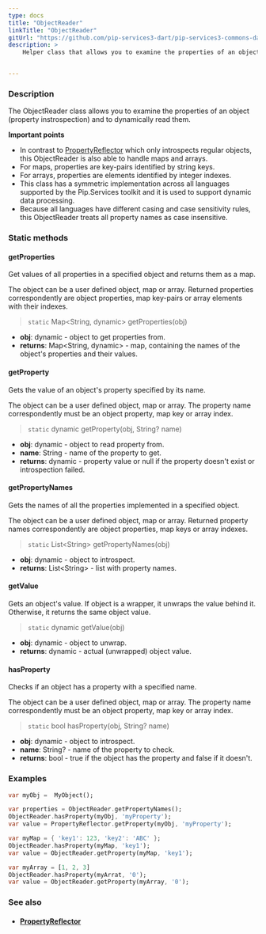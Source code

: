```yaml
---
type: docs
title: "ObjectReader"
linkTitle: "ObjectReader"
gitUrl: "https://github.com/pip-services3-dart/pip-services3-commons-dart"
description: >
    Helper class that allows you to examine the properties of an object (property instrospection) and to dynamically read them.


---
```


### Description

The ObjectReader class allows you to examine the properties of an object (property instrospection) and to dynamically read them.

**Important points**

- In contrast to [PropertyReflector](../property_reflector) which only introspects regular objects, this ObjectReader is also able to handle maps and arrays.
- For maps, properties are key-pairs identified by string keys.
- For arrays, properties are elements identified by integer indexes.
- This class has a symmetric implementation across all languages supported by the Pip.Services toolkit and it is used to support dynamic data processing.
- Because all languages have different casing and case sensitivity rules, this ObjectReader treats all property names as case insensitive.

### Static methods

#### getProperties
Get values of all properties in a specified object
and returns them as a map.

The object can be a user defined object, map or array.
Returned properties correspondently are object properties,
map key-pairs or array elements with their indexes.

> `static` Map\<String, dynamic\> getProperties(obj)

- **obj**: dynamic - object to get properties from.
- **returns**: Map\<String, dynamic\> - map, containing the names of the object's properties and their values.

#### getProperty
Gets the value of an object's property specified by its name.

The object can be a user defined object, map or array.
The property name correspondently must be an object property,
map key or array index.

> `static` dynamic getProperty(obj, String? name) 

- **obj**: dynamic - object to read property from.
- **name**: String - name of the property to get.
- **returns**: dynamic - property value or null if  the property doesn't exist or introspection failed.

#### getPropertyNames
Gets the names of all the properties implemented in a specified object.
 
The object can be a user defined object, map or array.
Returned property names correspondently are object properties,
map keys or array indexes.

> `static` List\<String\> getPropertyNames(obj)

- **obj**: dynamic - object to introspect.
- **returns**: List\<String\> - list with property names.

#### getValue
Gets an object's value.
If object is a wrapper, it unwraps the value behind it. 
Otherwise, it returns the same object value.

> `static` dynamic getValue(obj)

- **obj**: dynamic - object to unwrap.
- **returns**: dynamic - actual (unwrapped) object value. 

#### hasProperty
Checks if an object has a property with a specified name.

The object can be a user defined object, map or array.
The property name correspondently must be an object property,
map key or array index.

> `static` bool hasProperty(obj, String? name)

- **obj**: dynamic - object to introspect.
- **name**: String? - name of the property to check.
- **returns**: bool - true if the object has the property and false if it doesn't.

### Examples

```dart
var myObj =  MyObject();

var properties = ObjectReader.getPropertyNames();
ObjectReader.hasProperty(myObj, 'myProperty');
var value = PropertyReflector.getProperty(myObj, 'myProperty');

var myMap = { 'key1': 123, 'key2': 'ABC' };
ObjectReader.hasProperty(myMap, 'key1');
var value = ObjectReader.getProperty(myMap, 'key1');

var myArray = [1, 2, 3]
ObjectReader.hasProperty(myArrat, '0');
var value = ObjectReader.getProperty(myArray, '0');

```

### See also
- #### [PropertyReflector](../property_reflector)
